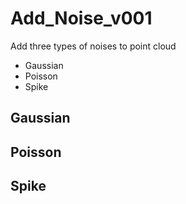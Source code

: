 # Add_Noise_v001
Add three types of noises to point cloud
- Gaussian
- Poisson
- Spike

## Gaussian
## Poisson
## Spike
